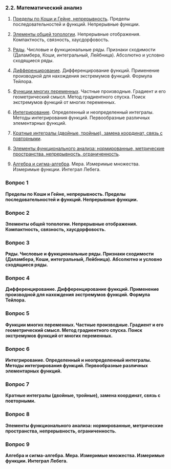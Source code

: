 ### 2.2. Математический анализ

1. [Пределы по Коши и Гейне, непрерывность](#вопрос-1). Пределы  последовательностей и функций. Непрерывные функции.

2. [Элементы общей топологии](#вопрос-2). Непрерывные отображения. Компактность, связность, хаусдорфовость.

3. [Ряды](#вопрос-3). Числовые и функциональные ряды. Признаки сходимости (Даламбера, Коши, интегральный, Лейбница). Абсолютно и условно сходящиеся ряды.

4. [Дифференцирование](#вопрос-4). Дифференцирование функций. Применение производной для нахождения экстремумов функций. Формула Тейлора.

5. [Функции многих переменных](#вопрос-5). Частные производные. Градиент и его геометрический смысл. Метод градиентного спуска. Поиск экстремумов функций от многих переменных.

6. [Интегрирование](#вопрос-6). Определенный и неопределенный интегралы. Методы интегрирования функций. Первообразные различных элементарных функций.

7. [Кратные интегралы (двойные, тройные), замена координат, связь с повторными](#вопрос-7).

8. [Элементы функционального анализа: нормированные, метрические пространства, непрерывность, ограниченность](#вопрос-8).

9. [Алгебра и сигма-алгебра](#вопрос-9). Мера. Измеримые множества. Измеримые функции. Интеграл Лебега.

### Вопрос 1

**Пределы по Коши и Гейне, непрерывность. Пределы  последовательностей и функций. Непрерывные функции.**

### Вопрос 2

**Элементы общей топологии. Непрерывные отображения. Компактность, связность, хаусдорфовость.**

### Вопрос 3

**Ряды. Числовые и функциональные ряды. Признаки сходимости (Даламбера, Коши, интегральный, Лейбница). Абсолютно и условно сходящиеся ряды.**

### Вопрос 4

**Дифференцирование. Дифференцирование функций. Применение производной для нахождения экстремумов функций. Формула Тейлора.**

### Вопрос 5

**Функции многих переменных. Частные производные. Градиент и его геометрический смысл. Метод градиентного спуска. Поиск экстремумов функций от многих переменных.**

### Вопрос 6

**Интегрирование. Определенный и неопределенный интегралы. Методы интегрирования функций. Первообразные различных элементарных функций.**

### Вопрос 7

**Кратные интегралы (двойные, тройные), замена координат, связь с повторными.**

### Вопрос 8

**Элементы функционального анализа: нормированные, метрические пространства, непрерывность, ограниченность.**

### Вопрос 9

**Алгебра и сигма-алгебра. Мера. Измеримые множества. Измеримые функции. Интеграл Лебега.**